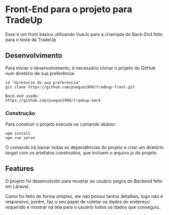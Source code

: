 # Front-End para o projeto para TradeUp

Esse é um front básico utilizando VueJs para a chamada do Back-End feito para o teste da TradeUp

## Desenvolvimento

Para iniciar o desenvolvimento, é necessário clonar o projeto do GitHub num diretório de sua preferência:

```shell
cd "diretorio de sua preferencia"
git clone https://github.com/puegue1999/tradeup-front.git
```

```shell
Back-end usado:
https://github.com/puegue1999/tradeup-back
```

### Construção

Para construir o projeto execute os comando abaixo:

```shell
npm install
npm run serve
```

O comando irá baixar todas as dependências do projeto e criar um diretório *target* com os artefatos construídos, que incluem o arquivo js do projeto.

## Features

O projeto foi desenvolvido para mostrar ao usuário pegos do Backend feito em Láravel.

Como foi feito de forma simples, ele não possui tantos detalhes, logo não é responsivo, porém, faz o seu papel de coletar os dados do endereço requerido e mostrar na tela para o usuário todos os dados que conseguiu.
